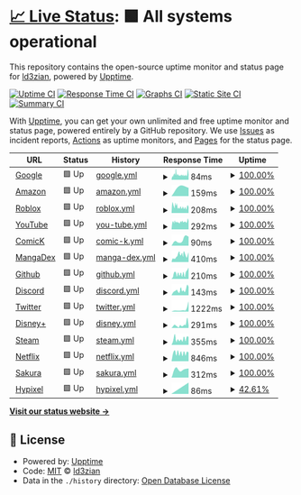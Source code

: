 # [📈 Live Status](https://demo.upptime.js.org): <!--live status--> **🟩 All systems operational**

This repository contains the open-source uptime monitor and status page for [ld3zian](https://demo.upptime.js.org), powered by [Upptime](https://github.com/upptime/upptime).

[![Uptime CI](https://github.com/ld3z/status-checker/workflows/Uptime%20CI/badge.svg)](https://github.com/ld3z/status-checker/actions?query=workflow%3A%22Uptime+CI%22)
[![Response Time CI](https://github.com/ld3z/status-checker/workflows/Response%20Time%20CI/badge.svg)](https://github.com/ld3z/status-checker/actions?query=workflow%3A%22Response+Time+CI%22)
[![Graphs CI](https://github.com/ld3z/status-checker/workflows/Graphs%20CI/badge.svg)](https://github.com/ld3z/status-checker/actions?query=workflow%3A%22Graphs+CI%22)
[![Static Site CI](https://github.com/ld3z/status-checker/workflows/Static%20Site%20CI/badge.svg)](https://github.com/ld3z/status-checker/actions?query=workflow%3A%22Static+Site+CI%22)
[![Summary CI](https://github.com/ld3z/status-checker/workflows/Summary%20CI/badge.svg)](https://github.com/ld3z/status-checker/actions?query=workflow%3A%22Summary+CI%22)

With [Upptime](https://upptime.js.org), you can get your own unlimited and free uptime monitor and status page, powered entirely by a GitHub repository. We use [Issues](https://github.com/ld3z/status-checker/issues) as incident reports, [Actions](https://github.com/ld3z/status-checker/actions) as uptime monitors, and [Pages](https://demo.upptime.js.org) for the status page.

<!--start: status pages-->
<!-- This summary is generated by Upptime (https://github.com/upptime/upptime) -->
<!-- Do not edit this manually, your changes will be overwritten -->
<!-- prettier-ignore -->
| URL | Status | History | Response Time | Uptime |
| --- | ------ | ------- | ------------- | ------ |
| <img alt="" src="https://icons.duckduckgo.com/ip3/www.google.com.ico" height="13"> [Google](https://www.google.com) | 🟩 Up | [google.yml](https://github.com/ld3z/status-checker/commits/HEAD/history/google.yml) | <details><summary><img alt="Response time graph" src="./graphs/google/response-time-week.png" height="20"> 84ms</summary><br><a href="https://ld3z.github.io/status-checker/history/google"><img alt="Response time 84" src="https://img.shields.io/endpoint?url=https%3A%2F%2Fraw.githubusercontent.com%2Fld3z%2Fstatus-checker%2FHEAD%2Fapi%2Fgoogle%2Fresponse-time.json"></a><br><a href="https://ld3z.github.io/status-checker/history/google"><img alt="24-hour response time 84" src="https://img.shields.io/endpoint?url=https%3A%2F%2Fraw.githubusercontent.com%2Fld3z%2Fstatus-checker%2FHEAD%2Fapi%2Fgoogle%2Fresponse-time-day.json"></a><br><a href="https://ld3z.github.io/status-checker/history/google"><img alt="7-day response time 84" src="https://img.shields.io/endpoint?url=https%3A%2F%2Fraw.githubusercontent.com%2Fld3z%2Fstatus-checker%2FHEAD%2Fapi%2Fgoogle%2Fresponse-time-week.json"></a><br><a href="https://ld3z.github.io/status-checker/history/google"><img alt="30-day response time 84" src="https://img.shields.io/endpoint?url=https%3A%2F%2Fraw.githubusercontent.com%2Fld3z%2Fstatus-checker%2FHEAD%2Fapi%2Fgoogle%2Fresponse-time-month.json"></a><br><a href="https://ld3z.github.io/status-checker/history/google"><img alt="1-year response time 84" src="https://img.shields.io/endpoint?url=https%3A%2F%2Fraw.githubusercontent.com%2Fld3z%2Fstatus-checker%2FHEAD%2Fapi%2Fgoogle%2Fresponse-time-year.json"></a></details> | <details><summary><a href="https://ld3z.github.io/status-checker/history/google">100.00%</a></summary><a href="https://ld3z.github.io/status-checker/history/google"><img alt="All-time uptime 100.00%" src="https://img.shields.io/endpoint?url=https%3A%2F%2Fraw.githubusercontent.com%2Fld3z%2Fstatus-checker%2FHEAD%2Fapi%2Fgoogle%2Fuptime.json"></a><br><a href="https://ld3z.github.io/status-checker/history/google"><img alt="24-hour uptime 100.00%" src="https://img.shields.io/endpoint?url=https%3A%2F%2Fraw.githubusercontent.com%2Fld3z%2Fstatus-checker%2FHEAD%2Fapi%2Fgoogle%2Fuptime-day.json"></a><br><a href="https://ld3z.github.io/status-checker/history/google"><img alt="7-day uptime 100.00%" src="https://img.shields.io/endpoint?url=https%3A%2F%2Fraw.githubusercontent.com%2Fld3z%2Fstatus-checker%2FHEAD%2Fapi%2Fgoogle%2Fuptime-week.json"></a><br><a href="https://ld3z.github.io/status-checker/history/google"><img alt="30-day uptime 100.00%" src="https://img.shields.io/endpoint?url=https%3A%2F%2Fraw.githubusercontent.com%2Fld3z%2Fstatus-checker%2FHEAD%2Fapi%2Fgoogle%2Fuptime-month.json"></a><br><a href="https://ld3z.github.io/status-checker/history/google"><img alt="1-year uptime 100.00%" src="https://img.shields.io/endpoint?url=https%3A%2F%2Fraw.githubusercontent.com%2Fld3z%2Fstatus-checker%2FHEAD%2Fapi%2Fgoogle%2Fuptime-year.json"></a></details>
| <img alt="" src="https://icons.duckduckgo.com/ip3/www.amazon.com.ico" height="13"> [Amazon](https://www.amazon.com) | 🟩 Up | [amazon.yml](https://github.com/ld3z/status-checker/commits/HEAD/history/amazon.yml) | <details><summary><img alt="Response time graph" src="./graphs/amazon/response-time-week.png" height="20"> 159ms</summary><br><a href="https://ld3z.github.io/status-checker/history/amazon"><img alt="Response time 159" src="https://img.shields.io/endpoint?url=https%3A%2F%2Fraw.githubusercontent.com%2Fld3z%2Fstatus-checker%2FHEAD%2Fapi%2Famazon%2Fresponse-time.json"></a><br><a href="https://ld3z.github.io/status-checker/history/amazon"><img alt="24-hour response time 159" src="https://img.shields.io/endpoint?url=https%3A%2F%2Fraw.githubusercontent.com%2Fld3z%2Fstatus-checker%2FHEAD%2Fapi%2Famazon%2Fresponse-time-day.json"></a><br><a href="https://ld3z.github.io/status-checker/history/amazon"><img alt="7-day response time 159" src="https://img.shields.io/endpoint?url=https%3A%2F%2Fraw.githubusercontent.com%2Fld3z%2Fstatus-checker%2FHEAD%2Fapi%2Famazon%2Fresponse-time-week.json"></a><br><a href="https://ld3z.github.io/status-checker/history/amazon"><img alt="30-day response time 159" src="https://img.shields.io/endpoint?url=https%3A%2F%2Fraw.githubusercontent.com%2Fld3z%2Fstatus-checker%2FHEAD%2Fapi%2Famazon%2Fresponse-time-month.json"></a><br><a href="https://ld3z.github.io/status-checker/history/amazon"><img alt="1-year response time 159" src="https://img.shields.io/endpoint?url=https%3A%2F%2Fraw.githubusercontent.com%2Fld3z%2Fstatus-checker%2FHEAD%2Fapi%2Famazon%2Fresponse-time-year.json"></a></details> | <details><summary><a href="https://ld3z.github.io/status-checker/history/amazon">100.00%</a></summary><a href="https://ld3z.github.io/status-checker/history/amazon"><img alt="All-time uptime 100.00%" src="https://img.shields.io/endpoint?url=https%3A%2F%2Fraw.githubusercontent.com%2Fld3z%2Fstatus-checker%2FHEAD%2Fapi%2Famazon%2Fuptime.json"></a><br><a href="https://ld3z.github.io/status-checker/history/amazon"><img alt="24-hour uptime 100.00%" src="https://img.shields.io/endpoint?url=https%3A%2F%2Fraw.githubusercontent.com%2Fld3z%2Fstatus-checker%2FHEAD%2Fapi%2Famazon%2Fuptime-day.json"></a><br><a href="https://ld3z.github.io/status-checker/history/amazon"><img alt="7-day uptime 100.00%" src="https://img.shields.io/endpoint?url=https%3A%2F%2Fraw.githubusercontent.com%2Fld3z%2Fstatus-checker%2FHEAD%2Fapi%2Famazon%2Fuptime-week.json"></a><br><a href="https://ld3z.github.io/status-checker/history/amazon"><img alt="30-day uptime 100.00%" src="https://img.shields.io/endpoint?url=https%3A%2F%2Fraw.githubusercontent.com%2Fld3z%2Fstatus-checker%2FHEAD%2Fapi%2Famazon%2Fuptime-month.json"></a><br><a href="https://ld3z.github.io/status-checker/history/amazon"><img alt="1-year uptime 100.00%" src="https://img.shields.io/endpoint?url=https%3A%2F%2Fraw.githubusercontent.com%2Fld3z%2Fstatus-checker%2FHEAD%2Fapi%2Famazon%2Fuptime-year.json"></a></details>
| <img alt="" src="https://icons.duckduckgo.com/ip3/www.roblox.com.ico" height="13"> [Roblox](https://www.roblox.com) | 🟩 Up | [roblox.yml](https://github.com/ld3z/status-checker/commits/HEAD/history/roblox.yml) | <details><summary><img alt="Response time graph" src="./graphs/roblox/response-time-week.png" height="20"> 208ms</summary><br><a href="https://ld3z.github.io/status-checker/history/roblox"><img alt="Response time 208" src="https://img.shields.io/endpoint?url=https%3A%2F%2Fraw.githubusercontent.com%2Fld3z%2Fstatus-checker%2FHEAD%2Fapi%2Froblox%2Fresponse-time.json"></a><br><a href="https://ld3z.github.io/status-checker/history/roblox"><img alt="24-hour response time 208" src="https://img.shields.io/endpoint?url=https%3A%2F%2Fraw.githubusercontent.com%2Fld3z%2Fstatus-checker%2FHEAD%2Fapi%2Froblox%2Fresponse-time-day.json"></a><br><a href="https://ld3z.github.io/status-checker/history/roblox"><img alt="7-day response time 208" src="https://img.shields.io/endpoint?url=https%3A%2F%2Fraw.githubusercontent.com%2Fld3z%2Fstatus-checker%2FHEAD%2Fapi%2Froblox%2Fresponse-time-week.json"></a><br><a href="https://ld3z.github.io/status-checker/history/roblox"><img alt="30-day response time 208" src="https://img.shields.io/endpoint?url=https%3A%2F%2Fraw.githubusercontent.com%2Fld3z%2Fstatus-checker%2FHEAD%2Fapi%2Froblox%2Fresponse-time-month.json"></a><br><a href="https://ld3z.github.io/status-checker/history/roblox"><img alt="1-year response time 208" src="https://img.shields.io/endpoint?url=https%3A%2F%2Fraw.githubusercontent.com%2Fld3z%2Fstatus-checker%2FHEAD%2Fapi%2Froblox%2Fresponse-time-year.json"></a></details> | <details><summary><a href="https://ld3z.github.io/status-checker/history/roblox">100.00%</a></summary><a href="https://ld3z.github.io/status-checker/history/roblox"><img alt="All-time uptime 100.00%" src="https://img.shields.io/endpoint?url=https%3A%2F%2Fraw.githubusercontent.com%2Fld3z%2Fstatus-checker%2FHEAD%2Fapi%2Froblox%2Fuptime.json"></a><br><a href="https://ld3z.github.io/status-checker/history/roblox"><img alt="24-hour uptime 100.00%" src="https://img.shields.io/endpoint?url=https%3A%2F%2Fraw.githubusercontent.com%2Fld3z%2Fstatus-checker%2FHEAD%2Fapi%2Froblox%2Fuptime-day.json"></a><br><a href="https://ld3z.github.io/status-checker/history/roblox"><img alt="7-day uptime 100.00%" src="https://img.shields.io/endpoint?url=https%3A%2F%2Fraw.githubusercontent.com%2Fld3z%2Fstatus-checker%2FHEAD%2Fapi%2Froblox%2Fuptime-week.json"></a><br><a href="https://ld3z.github.io/status-checker/history/roblox"><img alt="30-day uptime 100.00%" src="https://img.shields.io/endpoint?url=https%3A%2F%2Fraw.githubusercontent.com%2Fld3z%2Fstatus-checker%2FHEAD%2Fapi%2Froblox%2Fuptime-month.json"></a><br><a href="https://ld3z.github.io/status-checker/history/roblox"><img alt="1-year uptime 100.00%" src="https://img.shields.io/endpoint?url=https%3A%2F%2Fraw.githubusercontent.com%2Fld3z%2Fstatus-checker%2FHEAD%2Fapi%2Froblox%2Fuptime-year.json"></a></details>
| <img alt="" src="https://icons.duckduckgo.com/ip3/www.youtube.com.ico" height="13"> [YouTube](https://www.youtube.com) | 🟩 Up | [you-tube.yml](https://github.com/ld3z/status-checker/commits/HEAD/history/you-tube.yml) | <details><summary><img alt="Response time graph" src="./graphs/you-tube/response-time-week.png" height="20"> 292ms</summary><br><a href="https://ld3z.github.io/status-checker/history/you-tube"><img alt="Response time 292" src="https://img.shields.io/endpoint?url=https%3A%2F%2Fraw.githubusercontent.com%2Fld3z%2Fstatus-checker%2FHEAD%2Fapi%2Fyou-tube%2Fresponse-time.json"></a><br><a href="https://ld3z.github.io/status-checker/history/you-tube"><img alt="24-hour response time 292" src="https://img.shields.io/endpoint?url=https%3A%2F%2Fraw.githubusercontent.com%2Fld3z%2Fstatus-checker%2FHEAD%2Fapi%2Fyou-tube%2Fresponse-time-day.json"></a><br><a href="https://ld3z.github.io/status-checker/history/you-tube"><img alt="7-day response time 292" src="https://img.shields.io/endpoint?url=https%3A%2F%2Fraw.githubusercontent.com%2Fld3z%2Fstatus-checker%2FHEAD%2Fapi%2Fyou-tube%2Fresponse-time-week.json"></a><br><a href="https://ld3z.github.io/status-checker/history/you-tube"><img alt="30-day response time 292" src="https://img.shields.io/endpoint?url=https%3A%2F%2Fraw.githubusercontent.com%2Fld3z%2Fstatus-checker%2FHEAD%2Fapi%2Fyou-tube%2Fresponse-time-month.json"></a><br><a href="https://ld3z.github.io/status-checker/history/you-tube"><img alt="1-year response time 292" src="https://img.shields.io/endpoint?url=https%3A%2F%2Fraw.githubusercontent.com%2Fld3z%2Fstatus-checker%2FHEAD%2Fapi%2Fyou-tube%2Fresponse-time-year.json"></a></details> | <details><summary><a href="https://ld3z.github.io/status-checker/history/you-tube">100.00%</a></summary><a href="https://ld3z.github.io/status-checker/history/you-tube"><img alt="All-time uptime 100.00%" src="https://img.shields.io/endpoint?url=https%3A%2F%2Fraw.githubusercontent.com%2Fld3z%2Fstatus-checker%2FHEAD%2Fapi%2Fyou-tube%2Fuptime.json"></a><br><a href="https://ld3z.github.io/status-checker/history/you-tube"><img alt="24-hour uptime 100.00%" src="https://img.shields.io/endpoint?url=https%3A%2F%2Fraw.githubusercontent.com%2Fld3z%2Fstatus-checker%2FHEAD%2Fapi%2Fyou-tube%2Fuptime-day.json"></a><br><a href="https://ld3z.github.io/status-checker/history/you-tube"><img alt="7-day uptime 100.00%" src="https://img.shields.io/endpoint?url=https%3A%2F%2Fraw.githubusercontent.com%2Fld3z%2Fstatus-checker%2FHEAD%2Fapi%2Fyou-tube%2Fuptime-week.json"></a><br><a href="https://ld3z.github.io/status-checker/history/you-tube"><img alt="30-day uptime 100.00%" src="https://img.shields.io/endpoint?url=https%3A%2F%2Fraw.githubusercontent.com%2Fld3z%2Fstatus-checker%2FHEAD%2Fapi%2Fyou-tube%2Fuptime-month.json"></a><br><a href="https://ld3z.github.io/status-checker/history/you-tube"><img alt="1-year uptime 100.00%" src="https://img.shields.io/endpoint?url=https%3A%2F%2Fraw.githubusercontent.com%2Fld3z%2Fstatus-checker%2FHEAD%2Fapi%2Fyou-tube%2Fuptime-year.json"></a></details>
| <img alt="" src="https://icons.duckduckgo.com/ip3/comick.fun.ico" height="13"> [ComicK](https://comick.fun) | 🟩 Up | [comic-k.yml](https://github.com/ld3z/status-checker/commits/HEAD/history/comic-k.yml) | <details><summary><img alt="Response time graph" src="./graphs/comic-k/response-time-week.png" height="20"> 90ms</summary><br><a href="https://ld3z.github.io/status-checker/history/comic-k"><img alt="Response time 90" src="https://img.shields.io/endpoint?url=https%3A%2F%2Fraw.githubusercontent.com%2Fld3z%2Fstatus-checker%2FHEAD%2Fapi%2Fcomic-k%2Fresponse-time.json"></a><br><a href="https://ld3z.github.io/status-checker/history/comic-k"><img alt="24-hour response time 90" src="https://img.shields.io/endpoint?url=https%3A%2F%2Fraw.githubusercontent.com%2Fld3z%2Fstatus-checker%2FHEAD%2Fapi%2Fcomic-k%2Fresponse-time-day.json"></a><br><a href="https://ld3z.github.io/status-checker/history/comic-k"><img alt="7-day response time 90" src="https://img.shields.io/endpoint?url=https%3A%2F%2Fraw.githubusercontent.com%2Fld3z%2Fstatus-checker%2FHEAD%2Fapi%2Fcomic-k%2Fresponse-time-week.json"></a><br><a href="https://ld3z.github.io/status-checker/history/comic-k"><img alt="30-day response time 90" src="https://img.shields.io/endpoint?url=https%3A%2F%2Fraw.githubusercontent.com%2Fld3z%2Fstatus-checker%2FHEAD%2Fapi%2Fcomic-k%2Fresponse-time-month.json"></a><br><a href="https://ld3z.github.io/status-checker/history/comic-k"><img alt="1-year response time 90" src="https://img.shields.io/endpoint?url=https%3A%2F%2Fraw.githubusercontent.com%2Fld3z%2Fstatus-checker%2FHEAD%2Fapi%2Fcomic-k%2Fresponse-time-year.json"></a></details> | <details><summary><a href="https://ld3z.github.io/status-checker/history/comic-k">100.00%</a></summary><a href="https://ld3z.github.io/status-checker/history/comic-k"><img alt="All-time uptime 100.00%" src="https://img.shields.io/endpoint?url=https%3A%2F%2Fraw.githubusercontent.com%2Fld3z%2Fstatus-checker%2FHEAD%2Fapi%2Fcomic-k%2Fuptime.json"></a><br><a href="https://ld3z.github.io/status-checker/history/comic-k"><img alt="24-hour uptime 100.00%" src="https://img.shields.io/endpoint?url=https%3A%2F%2Fraw.githubusercontent.com%2Fld3z%2Fstatus-checker%2FHEAD%2Fapi%2Fcomic-k%2Fuptime-day.json"></a><br><a href="https://ld3z.github.io/status-checker/history/comic-k"><img alt="7-day uptime 100.00%" src="https://img.shields.io/endpoint?url=https%3A%2F%2Fraw.githubusercontent.com%2Fld3z%2Fstatus-checker%2FHEAD%2Fapi%2Fcomic-k%2Fuptime-week.json"></a><br><a href="https://ld3z.github.io/status-checker/history/comic-k"><img alt="30-day uptime 100.00%" src="https://img.shields.io/endpoint?url=https%3A%2F%2Fraw.githubusercontent.com%2Fld3z%2Fstatus-checker%2FHEAD%2Fapi%2Fcomic-k%2Fuptime-month.json"></a><br><a href="https://ld3z.github.io/status-checker/history/comic-k"><img alt="1-year uptime 100.00%" src="https://img.shields.io/endpoint?url=https%3A%2F%2Fraw.githubusercontent.com%2Fld3z%2Fstatus-checker%2FHEAD%2Fapi%2Fcomic-k%2Fuptime-year.json"></a></details>
| <img alt="" src="https://icons.duckduckgo.com/ip3/www.mangadex.org.ico" height="13"> [MangaDex](https://www.mangadex.org) | 🟩 Up | [manga-dex.yml](https://github.com/ld3z/status-checker/commits/HEAD/history/manga-dex.yml) | <details><summary><img alt="Response time graph" src="./graphs/manga-dex/response-time-week.png" height="20"> 410ms</summary><br><a href="https://ld3z.github.io/status-checker/history/manga-dex"><img alt="Response time 410" src="https://img.shields.io/endpoint?url=https%3A%2F%2Fraw.githubusercontent.com%2Fld3z%2Fstatus-checker%2FHEAD%2Fapi%2Fmanga-dex%2Fresponse-time.json"></a><br><a href="https://ld3z.github.io/status-checker/history/manga-dex"><img alt="24-hour response time 410" src="https://img.shields.io/endpoint?url=https%3A%2F%2Fraw.githubusercontent.com%2Fld3z%2Fstatus-checker%2FHEAD%2Fapi%2Fmanga-dex%2Fresponse-time-day.json"></a><br><a href="https://ld3z.github.io/status-checker/history/manga-dex"><img alt="7-day response time 410" src="https://img.shields.io/endpoint?url=https%3A%2F%2Fraw.githubusercontent.com%2Fld3z%2Fstatus-checker%2FHEAD%2Fapi%2Fmanga-dex%2Fresponse-time-week.json"></a><br><a href="https://ld3z.github.io/status-checker/history/manga-dex"><img alt="30-day response time 410" src="https://img.shields.io/endpoint?url=https%3A%2F%2Fraw.githubusercontent.com%2Fld3z%2Fstatus-checker%2FHEAD%2Fapi%2Fmanga-dex%2Fresponse-time-month.json"></a><br><a href="https://ld3z.github.io/status-checker/history/manga-dex"><img alt="1-year response time 410" src="https://img.shields.io/endpoint?url=https%3A%2F%2Fraw.githubusercontent.com%2Fld3z%2Fstatus-checker%2FHEAD%2Fapi%2Fmanga-dex%2Fresponse-time-year.json"></a></details> | <details><summary><a href="https://ld3z.github.io/status-checker/history/manga-dex">100.00%</a></summary><a href="https://ld3z.github.io/status-checker/history/manga-dex"><img alt="All-time uptime 100.00%" src="https://img.shields.io/endpoint?url=https%3A%2F%2Fraw.githubusercontent.com%2Fld3z%2Fstatus-checker%2FHEAD%2Fapi%2Fmanga-dex%2Fuptime.json"></a><br><a href="https://ld3z.github.io/status-checker/history/manga-dex"><img alt="24-hour uptime 100.00%" src="https://img.shields.io/endpoint?url=https%3A%2F%2Fraw.githubusercontent.com%2Fld3z%2Fstatus-checker%2FHEAD%2Fapi%2Fmanga-dex%2Fuptime-day.json"></a><br><a href="https://ld3z.github.io/status-checker/history/manga-dex"><img alt="7-day uptime 100.00%" src="https://img.shields.io/endpoint?url=https%3A%2F%2Fraw.githubusercontent.com%2Fld3z%2Fstatus-checker%2FHEAD%2Fapi%2Fmanga-dex%2Fuptime-week.json"></a><br><a href="https://ld3z.github.io/status-checker/history/manga-dex"><img alt="30-day uptime 100.00%" src="https://img.shields.io/endpoint?url=https%3A%2F%2Fraw.githubusercontent.com%2Fld3z%2Fstatus-checker%2FHEAD%2Fapi%2Fmanga-dex%2Fuptime-month.json"></a><br><a href="https://ld3z.github.io/status-checker/history/manga-dex"><img alt="1-year uptime 100.00%" src="https://img.shields.io/endpoint?url=https%3A%2F%2Fraw.githubusercontent.com%2Fld3z%2Fstatus-checker%2FHEAD%2Fapi%2Fmanga-dex%2Fuptime-year.json"></a></details>
| <img alt="" src="https://icons.duckduckgo.com/ip3/www.github.com.ico" height="13"> [Github](https://www.github.com) | 🟩 Up | [github.yml](https://github.com/ld3z/status-checker/commits/HEAD/history/github.yml) | <details><summary><img alt="Response time graph" src="./graphs/github/response-time-week.png" height="20"> 210ms</summary><br><a href="https://ld3z.github.io/status-checker/history/github"><img alt="Response time 210" src="https://img.shields.io/endpoint?url=https%3A%2F%2Fraw.githubusercontent.com%2Fld3z%2Fstatus-checker%2FHEAD%2Fapi%2Fgithub%2Fresponse-time.json"></a><br><a href="https://ld3z.github.io/status-checker/history/github"><img alt="24-hour response time 210" src="https://img.shields.io/endpoint?url=https%3A%2F%2Fraw.githubusercontent.com%2Fld3z%2Fstatus-checker%2FHEAD%2Fapi%2Fgithub%2Fresponse-time-day.json"></a><br><a href="https://ld3z.github.io/status-checker/history/github"><img alt="7-day response time 210" src="https://img.shields.io/endpoint?url=https%3A%2F%2Fraw.githubusercontent.com%2Fld3z%2Fstatus-checker%2FHEAD%2Fapi%2Fgithub%2Fresponse-time-week.json"></a><br><a href="https://ld3z.github.io/status-checker/history/github"><img alt="30-day response time 210" src="https://img.shields.io/endpoint?url=https%3A%2F%2Fraw.githubusercontent.com%2Fld3z%2Fstatus-checker%2FHEAD%2Fapi%2Fgithub%2Fresponse-time-month.json"></a><br><a href="https://ld3z.github.io/status-checker/history/github"><img alt="1-year response time 210" src="https://img.shields.io/endpoint?url=https%3A%2F%2Fraw.githubusercontent.com%2Fld3z%2Fstatus-checker%2FHEAD%2Fapi%2Fgithub%2Fresponse-time-year.json"></a></details> | <details><summary><a href="https://ld3z.github.io/status-checker/history/github">100.00%</a></summary><a href="https://ld3z.github.io/status-checker/history/github"><img alt="All-time uptime 100.00%" src="https://img.shields.io/endpoint?url=https%3A%2F%2Fraw.githubusercontent.com%2Fld3z%2Fstatus-checker%2FHEAD%2Fapi%2Fgithub%2Fuptime.json"></a><br><a href="https://ld3z.github.io/status-checker/history/github"><img alt="24-hour uptime 100.00%" src="https://img.shields.io/endpoint?url=https%3A%2F%2Fraw.githubusercontent.com%2Fld3z%2Fstatus-checker%2FHEAD%2Fapi%2Fgithub%2Fuptime-day.json"></a><br><a href="https://ld3z.github.io/status-checker/history/github"><img alt="7-day uptime 100.00%" src="https://img.shields.io/endpoint?url=https%3A%2F%2Fraw.githubusercontent.com%2Fld3z%2Fstatus-checker%2FHEAD%2Fapi%2Fgithub%2Fuptime-week.json"></a><br><a href="https://ld3z.github.io/status-checker/history/github"><img alt="30-day uptime 100.00%" src="https://img.shields.io/endpoint?url=https%3A%2F%2Fraw.githubusercontent.com%2Fld3z%2Fstatus-checker%2FHEAD%2Fapi%2Fgithub%2Fuptime-month.json"></a><br><a href="https://ld3z.github.io/status-checker/history/github"><img alt="1-year uptime 100.00%" src="https://img.shields.io/endpoint?url=https%3A%2F%2Fraw.githubusercontent.com%2Fld3z%2Fstatus-checker%2FHEAD%2Fapi%2Fgithub%2Fuptime-year.json"></a></details>
| <img alt="" src="https://icons.duckduckgo.com/ip3/www.discord.com.ico" height="13"> [Discord](https://www.discord.com) | 🟩 Up | [discord.yml](https://github.com/ld3z/status-checker/commits/HEAD/history/discord.yml) | <details><summary><img alt="Response time graph" src="./graphs/discord/response-time-week.png" height="20"> 143ms</summary><br><a href="https://ld3z.github.io/status-checker/history/discord"><img alt="Response time 143" src="https://img.shields.io/endpoint?url=https%3A%2F%2Fraw.githubusercontent.com%2Fld3z%2Fstatus-checker%2FHEAD%2Fapi%2Fdiscord%2Fresponse-time.json"></a><br><a href="https://ld3z.github.io/status-checker/history/discord"><img alt="24-hour response time 143" src="https://img.shields.io/endpoint?url=https%3A%2F%2Fraw.githubusercontent.com%2Fld3z%2Fstatus-checker%2FHEAD%2Fapi%2Fdiscord%2Fresponse-time-day.json"></a><br><a href="https://ld3z.github.io/status-checker/history/discord"><img alt="7-day response time 143" src="https://img.shields.io/endpoint?url=https%3A%2F%2Fraw.githubusercontent.com%2Fld3z%2Fstatus-checker%2FHEAD%2Fapi%2Fdiscord%2Fresponse-time-week.json"></a><br><a href="https://ld3z.github.io/status-checker/history/discord"><img alt="30-day response time 143" src="https://img.shields.io/endpoint?url=https%3A%2F%2Fraw.githubusercontent.com%2Fld3z%2Fstatus-checker%2FHEAD%2Fapi%2Fdiscord%2Fresponse-time-month.json"></a><br><a href="https://ld3z.github.io/status-checker/history/discord"><img alt="1-year response time 143" src="https://img.shields.io/endpoint?url=https%3A%2F%2Fraw.githubusercontent.com%2Fld3z%2Fstatus-checker%2FHEAD%2Fapi%2Fdiscord%2Fresponse-time-year.json"></a></details> | <details><summary><a href="https://ld3z.github.io/status-checker/history/discord">100.00%</a></summary><a href="https://ld3z.github.io/status-checker/history/discord"><img alt="All-time uptime 100.00%" src="https://img.shields.io/endpoint?url=https%3A%2F%2Fraw.githubusercontent.com%2Fld3z%2Fstatus-checker%2FHEAD%2Fapi%2Fdiscord%2Fuptime.json"></a><br><a href="https://ld3z.github.io/status-checker/history/discord"><img alt="24-hour uptime 100.00%" src="https://img.shields.io/endpoint?url=https%3A%2F%2Fraw.githubusercontent.com%2Fld3z%2Fstatus-checker%2FHEAD%2Fapi%2Fdiscord%2Fuptime-day.json"></a><br><a href="https://ld3z.github.io/status-checker/history/discord"><img alt="7-day uptime 100.00%" src="https://img.shields.io/endpoint?url=https%3A%2F%2Fraw.githubusercontent.com%2Fld3z%2Fstatus-checker%2FHEAD%2Fapi%2Fdiscord%2Fuptime-week.json"></a><br><a href="https://ld3z.github.io/status-checker/history/discord"><img alt="30-day uptime 100.00%" src="https://img.shields.io/endpoint?url=https%3A%2F%2Fraw.githubusercontent.com%2Fld3z%2Fstatus-checker%2FHEAD%2Fapi%2Fdiscord%2Fuptime-month.json"></a><br><a href="https://ld3z.github.io/status-checker/history/discord"><img alt="1-year uptime 100.00%" src="https://img.shields.io/endpoint?url=https%3A%2F%2Fraw.githubusercontent.com%2Fld3z%2Fstatus-checker%2FHEAD%2Fapi%2Fdiscord%2Fuptime-year.json"></a></details>
| <img alt="" src="https://icons.duckduckgo.com/ip3/www.twitter.com.ico" height="13"> [Twitter](https://www.twitter.com) | 🟩 Up | [twitter.yml](https://github.com/ld3z/status-checker/commits/HEAD/history/twitter.yml) | <details><summary><img alt="Response time graph" src="./graphs/twitter/response-time-week.png" height="20"> 1222ms</summary><br><a href="https://ld3z.github.io/status-checker/history/twitter"><img alt="Response time 1222" src="https://img.shields.io/endpoint?url=https%3A%2F%2Fraw.githubusercontent.com%2Fld3z%2Fstatus-checker%2FHEAD%2Fapi%2Ftwitter%2Fresponse-time.json"></a><br><a href="https://ld3z.github.io/status-checker/history/twitter"><img alt="24-hour response time 1222" src="https://img.shields.io/endpoint?url=https%3A%2F%2Fraw.githubusercontent.com%2Fld3z%2Fstatus-checker%2FHEAD%2Fapi%2Ftwitter%2Fresponse-time-day.json"></a><br><a href="https://ld3z.github.io/status-checker/history/twitter"><img alt="7-day response time 1222" src="https://img.shields.io/endpoint?url=https%3A%2F%2Fraw.githubusercontent.com%2Fld3z%2Fstatus-checker%2FHEAD%2Fapi%2Ftwitter%2Fresponse-time-week.json"></a><br><a href="https://ld3z.github.io/status-checker/history/twitter"><img alt="30-day response time 1222" src="https://img.shields.io/endpoint?url=https%3A%2F%2Fraw.githubusercontent.com%2Fld3z%2Fstatus-checker%2FHEAD%2Fapi%2Ftwitter%2Fresponse-time-month.json"></a><br><a href="https://ld3z.github.io/status-checker/history/twitter"><img alt="1-year response time 1222" src="https://img.shields.io/endpoint?url=https%3A%2F%2Fraw.githubusercontent.com%2Fld3z%2Fstatus-checker%2FHEAD%2Fapi%2Ftwitter%2Fresponse-time-year.json"></a></details> | <details><summary><a href="https://ld3z.github.io/status-checker/history/twitter">100.00%</a></summary><a href="https://ld3z.github.io/status-checker/history/twitter"><img alt="All-time uptime 100.00%" src="https://img.shields.io/endpoint?url=https%3A%2F%2Fraw.githubusercontent.com%2Fld3z%2Fstatus-checker%2FHEAD%2Fapi%2Ftwitter%2Fuptime.json"></a><br><a href="https://ld3z.github.io/status-checker/history/twitter"><img alt="24-hour uptime 100.00%" src="https://img.shields.io/endpoint?url=https%3A%2F%2Fraw.githubusercontent.com%2Fld3z%2Fstatus-checker%2FHEAD%2Fapi%2Ftwitter%2Fuptime-day.json"></a><br><a href="https://ld3z.github.io/status-checker/history/twitter"><img alt="7-day uptime 100.00%" src="https://img.shields.io/endpoint?url=https%3A%2F%2Fraw.githubusercontent.com%2Fld3z%2Fstatus-checker%2FHEAD%2Fapi%2Ftwitter%2Fuptime-week.json"></a><br><a href="https://ld3z.github.io/status-checker/history/twitter"><img alt="30-day uptime 100.00%" src="https://img.shields.io/endpoint?url=https%3A%2F%2Fraw.githubusercontent.com%2Fld3z%2Fstatus-checker%2FHEAD%2Fapi%2Ftwitter%2Fuptime-month.json"></a><br><a href="https://ld3z.github.io/status-checker/history/twitter"><img alt="1-year uptime 100.00%" src="https://img.shields.io/endpoint?url=https%3A%2F%2Fraw.githubusercontent.com%2Fld3z%2Fstatus-checker%2FHEAD%2Fapi%2Ftwitter%2Fuptime-year.json"></a></details>
| <img alt="" src="https://icons.duckduckgo.com/ip3/www.disneyplus.com.ico" height="13"> [Disney+](https://www.disneyplus.com) | 🟩 Up | [disney.yml](https://github.com/ld3z/status-checker/commits/HEAD/history/disney.yml) | <details><summary><img alt="Response time graph" src="./graphs/disney/response-time-week.png" height="20"> 291ms</summary><br><a href="https://ld3z.github.io/status-checker/history/disney"><img alt="Response time 291" src="https://img.shields.io/endpoint?url=https%3A%2F%2Fraw.githubusercontent.com%2Fld3z%2Fstatus-checker%2FHEAD%2Fapi%2Fdisney%2Fresponse-time.json"></a><br><a href="https://ld3z.github.io/status-checker/history/disney"><img alt="24-hour response time 291" src="https://img.shields.io/endpoint?url=https%3A%2F%2Fraw.githubusercontent.com%2Fld3z%2Fstatus-checker%2FHEAD%2Fapi%2Fdisney%2Fresponse-time-day.json"></a><br><a href="https://ld3z.github.io/status-checker/history/disney"><img alt="7-day response time 291" src="https://img.shields.io/endpoint?url=https%3A%2F%2Fraw.githubusercontent.com%2Fld3z%2Fstatus-checker%2FHEAD%2Fapi%2Fdisney%2Fresponse-time-week.json"></a><br><a href="https://ld3z.github.io/status-checker/history/disney"><img alt="30-day response time 291" src="https://img.shields.io/endpoint?url=https%3A%2F%2Fraw.githubusercontent.com%2Fld3z%2Fstatus-checker%2FHEAD%2Fapi%2Fdisney%2Fresponse-time-month.json"></a><br><a href="https://ld3z.github.io/status-checker/history/disney"><img alt="1-year response time 291" src="https://img.shields.io/endpoint?url=https%3A%2F%2Fraw.githubusercontent.com%2Fld3z%2Fstatus-checker%2FHEAD%2Fapi%2Fdisney%2Fresponse-time-year.json"></a></details> | <details><summary><a href="https://ld3z.github.io/status-checker/history/disney">100.00%</a></summary><a href="https://ld3z.github.io/status-checker/history/disney"><img alt="All-time uptime 100.00%" src="https://img.shields.io/endpoint?url=https%3A%2F%2Fraw.githubusercontent.com%2Fld3z%2Fstatus-checker%2FHEAD%2Fapi%2Fdisney%2Fuptime.json"></a><br><a href="https://ld3z.github.io/status-checker/history/disney"><img alt="24-hour uptime 100.00%" src="https://img.shields.io/endpoint?url=https%3A%2F%2Fraw.githubusercontent.com%2Fld3z%2Fstatus-checker%2FHEAD%2Fapi%2Fdisney%2Fuptime-day.json"></a><br><a href="https://ld3z.github.io/status-checker/history/disney"><img alt="7-day uptime 100.00%" src="https://img.shields.io/endpoint?url=https%3A%2F%2Fraw.githubusercontent.com%2Fld3z%2Fstatus-checker%2FHEAD%2Fapi%2Fdisney%2Fuptime-week.json"></a><br><a href="https://ld3z.github.io/status-checker/history/disney"><img alt="30-day uptime 100.00%" src="https://img.shields.io/endpoint?url=https%3A%2F%2Fraw.githubusercontent.com%2Fld3z%2Fstatus-checker%2FHEAD%2Fapi%2Fdisney%2Fuptime-month.json"></a><br><a href="https://ld3z.github.io/status-checker/history/disney"><img alt="1-year uptime 100.00%" src="https://img.shields.io/endpoint?url=https%3A%2F%2Fraw.githubusercontent.com%2Fld3z%2Fstatus-checker%2FHEAD%2Fapi%2Fdisney%2Fuptime-year.json"></a></details>
| <img alt="" src="https://icons.duckduckgo.com/ip3/store.steampowered.com.ico" height="13"> [Steam](https://store.steampowered.com) | 🟩 Up | [steam.yml](https://github.com/ld3z/status-checker/commits/HEAD/history/steam.yml) | <details><summary><img alt="Response time graph" src="./graphs/steam/response-time-week.png" height="20"> 355ms</summary><br><a href="https://ld3z.github.io/status-checker/history/steam"><img alt="Response time 355" src="https://img.shields.io/endpoint?url=https%3A%2F%2Fraw.githubusercontent.com%2Fld3z%2Fstatus-checker%2FHEAD%2Fapi%2Fsteam%2Fresponse-time.json"></a><br><a href="https://ld3z.github.io/status-checker/history/steam"><img alt="24-hour response time 355" src="https://img.shields.io/endpoint?url=https%3A%2F%2Fraw.githubusercontent.com%2Fld3z%2Fstatus-checker%2FHEAD%2Fapi%2Fsteam%2Fresponse-time-day.json"></a><br><a href="https://ld3z.github.io/status-checker/history/steam"><img alt="7-day response time 355" src="https://img.shields.io/endpoint?url=https%3A%2F%2Fraw.githubusercontent.com%2Fld3z%2Fstatus-checker%2FHEAD%2Fapi%2Fsteam%2Fresponse-time-week.json"></a><br><a href="https://ld3z.github.io/status-checker/history/steam"><img alt="30-day response time 355" src="https://img.shields.io/endpoint?url=https%3A%2F%2Fraw.githubusercontent.com%2Fld3z%2Fstatus-checker%2FHEAD%2Fapi%2Fsteam%2Fresponse-time-month.json"></a><br><a href="https://ld3z.github.io/status-checker/history/steam"><img alt="1-year response time 355" src="https://img.shields.io/endpoint?url=https%3A%2F%2Fraw.githubusercontent.com%2Fld3z%2Fstatus-checker%2FHEAD%2Fapi%2Fsteam%2Fresponse-time-year.json"></a></details> | <details><summary><a href="https://ld3z.github.io/status-checker/history/steam">100.00%</a></summary><a href="https://ld3z.github.io/status-checker/history/steam"><img alt="All-time uptime 100.00%" src="https://img.shields.io/endpoint?url=https%3A%2F%2Fraw.githubusercontent.com%2Fld3z%2Fstatus-checker%2FHEAD%2Fapi%2Fsteam%2Fuptime.json"></a><br><a href="https://ld3z.github.io/status-checker/history/steam"><img alt="24-hour uptime 100.00%" src="https://img.shields.io/endpoint?url=https%3A%2F%2Fraw.githubusercontent.com%2Fld3z%2Fstatus-checker%2FHEAD%2Fapi%2Fsteam%2Fuptime-day.json"></a><br><a href="https://ld3z.github.io/status-checker/history/steam"><img alt="7-day uptime 100.00%" src="https://img.shields.io/endpoint?url=https%3A%2F%2Fraw.githubusercontent.com%2Fld3z%2Fstatus-checker%2FHEAD%2Fapi%2Fsteam%2Fuptime-week.json"></a><br><a href="https://ld3z.github.io/status-checker/history/steam"><img alt="30-day uptime 100.00%" src="https://img.shields.io/endpoint?url=https%3A%2F%2Fraw.githubusercontent.com%2Fld3z%2Fstatus-checker%2FHEAD%2Fapi%2Fsteam%2Fuptime-month.json"></a><br><a href="https://ld3z.github.io/status-checker/history/steam"><img alt="1-year uptime 100.00%" src="https://img.shields.io/endpoint?url=https%3A%2F%2Fraw.githubusercontent.com%2Fld3z%2Fstatus-checker%2FHEAD%2Fapi%2Fsteam%2Fuptime-year.json"></a></details>
| <img alt="" src="https://icons.duckduckgo.com/ip3/www.netflix.com.ico" height="13"> [Netflix](https://www.netflix.com) | 🟩 Up | [netflix.yml](https://github.com/ld3z/status-checker/commits/HEAD/history/netflix.yml) | <details><summary><img alt="Response time graph" src="./graphs/netflix/response-time-week.png" height="20"> 846ms</summary><br><a href="https://ld3z.github.io/status-checker/history/netflix"><img alt="Response time 846" src="https://img.shields.io/endpoint?url=https%3A%2F%2Fraw.githubusercontent.com%2Fld3z%2Fstatus-checker%2FHEAD%2Fapi%2Fnetflix%2Fresponse-time.json"></a><br><a href="https://ld3z.github.io/status-checker/history/netflix"><img alt="24-hour response time 846" src="https://img.shields.io/endpoint?url=https%3A%2F%2Fraw.githubusercontent.com%2Fld3z%2Fstatus-checker%2FHEAD%2Fapi%2Fnetflix%2Fresponse-time-day.json"></a><br><a href="https://ld3z.github.io/status-checker/history/netflix"><img alt="7-day response time 846" src="https://img.shields.io/endpoint?url=https%3A%2F%2Fraw.githubusercontent.com%2Fld3z%2Fstatus-checker%2FHEAD%2Fapi%2Fnetflix%2Fresponse-time-week.json"></a><br><a href="https://ld3z.github.io/status-checker/history/netflix"><img alt="30-day response time 846" src="https://img.shields.io/endpoint?url=https%3A%2F%2Fraw.githubusercontent.com%2Fld3z%2Fstatus-checker%2FHEAD%2Fapi%2Fnetflix%2Fresponse-time-month.json"></a><br><a href="https://ld3z.github.io/status-checker/history/netflix"><img alt="1-year response time 846" src="https://img.shields.io/endpoint?url=https%3A%2F%2Fraw.githubusercontent.com%2Fld3z%2Fstatus-checker%2FHEAD%2Fapi%2Fnetflix%2Fresponse-time-year.json"></a></details> | <details><summary><a href="https://ld3z.github.io/status-checker/history/netflix">100.00%</a></summary><a href="https://ld3z.github.io/status-checker/history/netflix"><img alt="All-time uptime 100.00%" src="https://img.shields.io/endpoint?url=https%3A%2F%2Fraw.githubusercontent.com%2Fld3z%2Fstatus-checker%2FHEAD%2Fapi%2Fnetflix%2Fuptime.json"></a><br><a href="https://ld3z.github.io/status-checker/history/netflix"><img alt="24-hour uptime 100.00%" src="https://img.shields.io/endpoint?url=https%3A%2F%2Fraw.githubusercontent.com%2Fld3z%2Fstatus-checker%2FHEAD%2Fapi%2Fnetflix%2Fuptime-day.json"></a><br><a href="https://ld3z.github.io/status-checker/history/netflix"><img alt="7-day uptime 100.00%" src="https://img.shields.io/endpoint?url=https%3A%2F%2Fraw.githubusercontent.com%2Fld3z%2Fstatus-checker%2FHEAD%2Fapi%2Fnetflix%2Fuptime-week.json"></a><br><a href="https://ld3z.github.io/status-checker/history/netflix"><img alt="30-day uptime 100.00%" src="https://img.shields.io/endpoint?url=https%3A%2F%2Fraw.githubusercontent.com%2Fld3z%2Fstatus-checker%2FHEAD%2Fapi%2Fnetflix%2Fuptime-month.json"></a><br><a href="https://ld3z.github.io/status-checker/history/netflix"><img alt="1-year uptime 100.00%" src="https://img.shields.io/endpoint?url=https%3A%2F%2Fraw.githubusercontent.com%2Fld3z%2Fstatus-checker%2FHEAD%2Fapi%2Fnetflix%2Fuptime-year.json"></a></details>
| <img alt="" src="https://media.discordapp.net/attachments/480142233761480704/1000902494286786571/sakuralogo_textonly.png?width=676&height=676" height="13"> [Sakura](https://cdezselfhosted.pw) | 🟩 Up | [sakura.yml](https://github.com/ld3z/status-checker/commits/HEAD/history/sakura.yml) | <details><summary><img alt="Response time graph" src="./graphs/sakura/response-time-week.png" height="20"> 312ms</summary><br><a href="https://ld3z.github.io/status-checker/history/sakura"><img alt="Response time 312" src="https://img.shields.io/endpoint?url=https%3A%2F%2Fraw.githubusercontent.com%2Fld3z%2Fstatus-checker%2FHEAD%2Fapi%2Fsakura%2Fresponse-time.json"></a><br><a href="https://ld3z.github.io/status-checker/history/sakura"><img alt="24-hour response time 312" src="https://img.shields.io/endpoint?url=https%3A%2F%2Fraw.githubusercontent.com%2Fld3z%2Fstatus-checker%2FHEAD%2Fapi%2Fsakura%2Fresponse-time-day.json"></a><br><a href="https://ld3z.github.io/status-checker/history/sakura"><img alt="7-day response time 312" src="https://img.shields.io/endpoint?url=https%3A%2F%2Fraw.githubusercontent.com%2Fld3z%2Fstatus-checker%2FHEAD%2Fapi%2Fsakura%2Fresponse-time-week.json"></a><br><a href="https://ld3z.github.io/status-checker/history/sakura"><img alt="30-day response time 312" src="https://img.shields.io/endpoint?url=https%3A%2F%2Fraw.githubusercontent.com%2Fld3z%2Fstatus-checker%2FHEAD%2Fapi%2Fsakura%2Fresponse-time-month.json"></a><br><a href="https://ld3z.github.io/status-checker/history/sakura"><img alt="1-year response time 312" src="https://img.shields.io/endpoint?url=https%3A%2F%2Fraw.githubusercontent.com%2Fld3z%2Fstatus-checker%2FHEAD%2Fapi%2Fsakura%2Fresponse-time-year.json"></a></details> | <details><summary><a href="https://ld3z.github.io/status-checker/history/sakura">100.00%</a></summary><a href="https://ld3z.github.io/status-checker/history/sakura"><img alt="All-time uptime 100.00%" src="https://img.shields.io/endpoint?url=https%3A%2F%2Fraw.githubusercontent.com%2Fld3z%2Fstatus-checker%2FHEAD%2Fapi%2Fsakura%2Fuptime.json"></a><br><a href="https://ld3z.github.io/status-checker/history/sakura"><img alt="24-hour uptime 100.00%" src="https://img.shields.io/endpoint?url=https%3A%2F%2Fraw.githubusercontent.com%2Fld3z%2Fstatus-checker%2FHEAD%2Fapi%2Fsakura%2Fuptime-day.json"></a><br><a href="https://ld3z.github.io/status-checker/history/sakura"><img alt="7-day uptime 100.00%" src="https://img.shields.io/endpoint?url=https%3A%2F%2Fraw.githubusercontent.com%2Fld3z%2Fstatus-checker%2FHEAD%2Fapi%2Fsakura%2Fuptime-week.json"></a><br><a href="https://ld3z.github.io/status-checker/history/sakura"><img alt="30-day uptime 100.00%" src="https://img.shields.io/endpoint?url=https%3A%2F%2Fraw.githubusercontent.com%2Fld3z%2Fstatus-checker%2FHEAD%2Fapi%2Fsakura%2Fuptime-month.json"></a><br><a href="https://ld3z.github.io/status-checker/history/sakura"><img alt="1-year uptime 100.00%" src="https://img.shields.io/endpoint?url=https%3A%2F%2Fraw.githubusercontent.com%2Fld3z%2Fstatus-checker%2FHEAD%2Fapi%2Fsakura%2Fuptime-year.json"></a></details>
| <img alt="" src="https://hypixel.net/styles/hypixel-v2/images/header-logo.png" height="13"> [Hypixel](mc.hypixel.net) | 🟩 Up | [hypixel.yml](https://github.com/ld3z/status-checker/commits/HEAD/history/hypixel.yml) | <details><summary><img alt="Response time graph" src="./graphs/hypixel/response-time-week.png" height="20"> 86ms</summary><br><a href="https://ld3z.github.io/status-checker/history/hypixel"><img alt="Response time 86" src="https://img.shields.io/endpoint?url=https%3A%2F%2Fraw.githubusercontent.com%2Fld3z%2Fstatus-checker%2FHEAD%2Fapi%2Fhypixel%2Fresponse-time.json"></a><br><a href="https://ld3z.github.io/status-checker/history/hypixel"><img alt="24-hour response time 86" src="https://img.shields.io/endpoint?url=https%3A%2F%2Fraw.githubusercontent.com%2Fld3z%2Fstatus-checker%2FHEAD%2Fapi%2Fhypixel%2Fresponse-time-day.json"></a><br><a href="https://ld3z.github.io/status-checker/history/hypixel"><img alt="7-day response time 86" src="https://img.shields.io/endpoint?url=https%3A%2F%2Fraw.githubusercontent.com%2Fld3z%2Fstatus-checker%2FHEAD%2Fapi%2Fhypixel%2Fresponse-time-week.json"></a><br><a href="https://ld3z.github.io/status-checker/history/hypixel"><img alt="30-day response time 86" src="https://img.shields.io/endpoint?url=https%3A%2F%2Fraw.githubusercontent.com%2Fld3z%2Fstatus-checker%2FHEAD%2Fapi%2Fhypixel%2Fresponse-time-month.json"></a><br><a href="https://ld3z.github.io/status-checker/history/hypixel"><img alt="1-year response time 86" src="https://img.shields.io/endpoint?url=https%3A%2F%2Fraw.githubusercontent.com%2Fld3z%2Fstatus-checker%2FHEAD%2Fapi%2Fhypixel%2Fresponse-time-year.json"></a></details> | <details><summary><a href="https://ld3z.github.io/status-checker/history/hypixel">42.61%</a></summary><a href="https://ld3z.github.io/status-checker/history/hypixel"><img alt="All-time uptime 42.61%" src="https://img.shields.io/endpoint?url=https%3A%2F%2Fraw.githubusercontent.com%2Fld3z%2Fstatus-checker%2FHEAD%2Fapi%2Fhypixel%2Fuptime.json"></a><br><a href="https://ld3z.github.io/status-checker/history/hypixel"><img alt="24-hour uptime 42.61%" src="https://img.shields.io/endpoint?url=https%3A%2F%2Fraw.githubusercontent.com%2Fld3z%2Fstatus-checker%2FHEAD%2Fapi%2Fhypixel%2Fuptime-day.json"></a><br><a href="https://ld3z.github.io/status-checker/history/hypixel"><img alt="7-day uptime 42.61%" src="https://img.shields.io/endpoint?url=https%3A%2F%2Fraw.githubusercontent.com%2Fld3z%2Fstatus-checker%2FHEAD%2Fapi%2Fhypixel%2Fuptime-week.json"></a><br><a href="https://ld3z.github.io/status-checker/history/hypixel"><img alt="30-day uptime 42.61%" src="https://img.shields.io/endpoint?url=https%3A%2F%2Fraw.githubusercontent.com%2Fld3z%2Fstatus-checker%2FHEAD%2Fapi%2Fhypixel%2Fuptime-month.json"></a><br><a href="https://ld3z.github.io/status-checker/history/hypixel"><img alt="1-year uptime 42.61%" src="https://img.shields.io/endpoint?url=https%3A%2F%2Fraw.githubusercontent.com%2Fld3z%2Fstatus-checker%2FHEAD%2Fapi%2Fhypixel%2Fuptime-year.json"></a></details>

<!--end: status pages-->

[**Visit our status website →**](https://demo.upptime.js.org)

## 📄 License

- Powered by: [Upptime](https://github.com/upptime/upptime)
- Code: [MIT](./LICENSE) © [ld3zian](https://demo.upptime.js.org)
- Data in the `./history` directory: [Open Database License](https://opendatacommons.org/licenses/odbl/1-0/)
